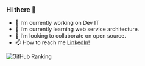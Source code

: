 ### Hi there 👋
<!---
**mrsasi/mrsasi** is a ✨ _special_ ✨ repository because its `README.md` (this file) appears on your GitHub profile.
Here are some ideas to get you started:
--->

- 🔭 I’m currently working on Dev IT
- 🌱 I’m currently learning web service architecture.
- 👯 I’m looking to collaborate on open source.
- 📫 How to reach me [LinkedIn!](https://www.linkedin.com/in/sasikumar-chandrasekar)

![GitHub Ranking](https://github-readme-stats.vercel.app/api?username=sasikumar-chandrasekar&show_icons=true)
